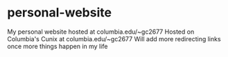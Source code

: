 # personal-website
My personal website hosted at columbia.edu/~gc2677
Hosted on Columbia's Cunix at columbia.edu/~gc2677
Will add more redirecting links once more things happen in my life
